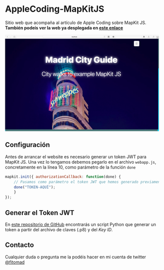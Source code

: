 # AppleCoding-MapKitJS

Sitio web que acompaña al artículo de Apple Coding sobre MapKit JS. **También podeís ver la web ya desplegada en [este enlace](http://apple-mapkitjs.desappstre.com/)**

![Webshot](https://github.com/fitomad/AppleCoding-MapKitJS/blob/master/Webshots/portada.png)

## Configuración

Antes de arrancar el website es necesario generar un token JWT para MapKit JS. Una vez lo tengamos debemos pegarlo en el archivo `webapp.js`, concretamente en la línea 10, como parámetro de la función `done`

```javascript
mapkit.init({ authorizationCallback: function(done) {
    // Pasamos como parámetro el token JWT que hemos generado previamente
    done("TOKEN-AQUÍ");
    }
});
```

## Generar el Token JWT

En [este repositorio de GitHub](https://github.com/fitomad/mapkitjs-jwt-token-generator) encontrarás un script Python que generar un token a partir del archivo de claves (.p8) y del *Key ID*.

## Contacto

Cualquier duda o pregunta me la podéis hacer en mi cuenta de twitter [@fitomad](https://twitter.com/fitomad)
